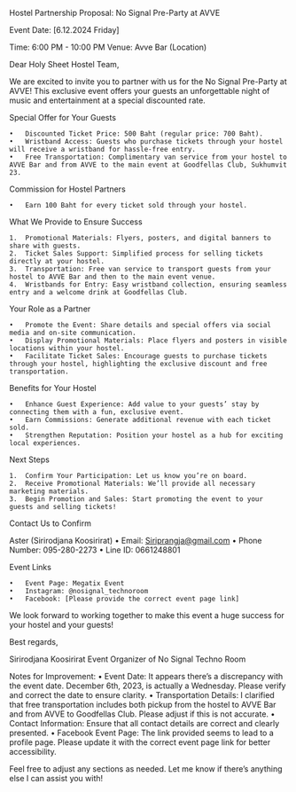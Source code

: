 Hostel Partnership Proposal: No Signal Pre-Party at AVVE

Event Date: [6.12.2024 Friday]

Time: 6:00 PM - 10:00 PM
Venue: Avve Bar (Location)

Dear Holy Sheet Hostel Team,

We are excited to invite you to partner with us for the No Signal Pre-Party at AVVE! This exclusive event offers your guests an unforgettable night of music and entertainment at a special discounted rate.

Special Offer for Your Guests

	•	Discounted Ticket Price: 500 Baht (regular price: 700 Baht).
	•	Wristband Access: Guests who purchase tickets through your hostel will receive a wristband for hassle-free entry.
	•	Free Transportation: Complimentary van service from your hostel to AVVE Bar and from AVVE to the main event at Goodfellas Club, Sukhumvit 23.

Commission for Hostel Partners

	•	Earn 100 Baht for every ticket sold through your hostel.

What We Provide to Ensure Success

	1.	Promotional Materials: Flyers, posters, and digital banners to share with guests.
	2.	Ticket Sales Support: Simplified process for selling tickets directly at your hostel.
	3.	Transportation: Free van service to transport guests from your hostel to AVVE Bar and then to the main event venue.
	4.	Wristbands for Entry: Easy wristband collection, ensuring seamless entry and a welcome drink at Goodfellas Club.

Your Role as a Partner

	•	Promote the Event: Share details and special offers via social media and on-site communication.
	•	Display Promotional Materials: Place flyers and posters in visible locations within your hostel.
	•	Facilitate Ticket Sales: Encourage guests to purchase tickets through your hostel, highlighting the exclusive discount and free transportation.

Benefits for Your Hostel

	•	Enhance Guest Experience: Add value to your guests’ stay by connecting them with a fun, exclusive event.
	•	Earn Commissions: Generate additional revenue with each ticket sold.
	•	Strengthen Reputation: Position your hostel as a hub for exciting local experiences.

Next Steps

	1.	Confirm Your Participation: Let us know you’re on board.
	2.	Receive Promotional Materials: We’ll provide all necessary marketing materials.
	3.	Begin Promotion and Sales: Start promoting the event to your guests and selling tickets!

Contact Us to Confirm

Aster (Sirirodjana Koosirirat)
	•	Email: Siriprangja@gmail.com
	•	Phone Number: 095-280-2273
	•	Line ID: 0661248801

Event Links

	•	Event Page: Megatix Event
	•	Instagram: @nosignal_technoroom
	•	Facebook: [Please provide the correct event page link]

We look forward to working together to make this event a huge success for your hostel and your guests!

Best regards,

Sirirodjana Koosirirat
Event Organizer of No Signal Techno Room

Notes for Improvement:
	•	Event Date: It appears there’s a discrepancy with the event date. December 6th, 2023, is actually a Wednesday. Please verify and correct the date to ensure clarity.
	•	Transportation Details: I clarified that free transportation includes both pickup from the hostel to AVVE Bar and from AVVE to Goodfellas Club. Please adjust if this is not accurate.
	•	Contact Information: Ensure that all contact details are correct and clearly presented.
	•	Facebook Event Page: The link provided seems to lead to a profile page. Please update it with the correct event page link for better accessibility.

Feel free to adjust any sections as needed. Let me know if there’s anything else I can assist you with!